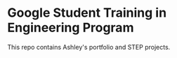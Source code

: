 # Google Student Training in Engineering Program

This repo contains Ashley's portfolio and STEP projects.